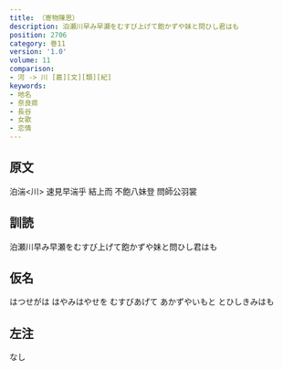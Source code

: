 ```yaml
---
title: （寄物陳思）
description: 泊瀬川早み早瀬をむすび上げて飽かずや妹と問ひし君はも
position: 2706
category: 巻11
version: '1.0'
volume: 11
comparison:
- 河 -> 川 [嘉][文][類][紀]
keywords:
- 地名
- 奈良県
- 長谷
- 女歌
- 恋情
---
```


## 原文

泊湍<川> 速見早湍乎 結上而 不飽八妹登 問師公羽裳

## 訓読

泊瀬川早み早瀬をむすび上げて飽かずや妹と問ひし君はも

## 仮名

はつせがは はやみはやせを むすびあげて あかずやいもと とひしきみはも

## 左注

なし
